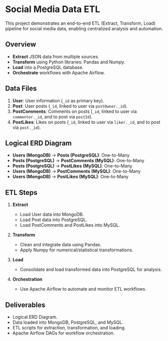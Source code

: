 # Social Media Data ETL

This project demonstrates an end-to-end ETL (Extract, Transform, Load) pipeline for social media data, enabling centralized analysis and automation.

## Overview

- **Extract** JSON data from multiple sources.
- **Transform** using Python libraries: Pandas and Numpy.
- **Load** into a PostgreSQL database.
- **Orchestrate** workflows with Apache Airflow.

## Data Files

1. **User**: User information (`_id` as primary key).
2. **Post**: User posts (`_id`, linked to user via `postOwner._id`).
3. **PostComments**: Comments on posts (`_id`, linked to user via `commentor._id`, and to post via `postId`).
4. **PostLikes**: Likes on posts (`_id`, linked to user via `liker._id`, and to post via `post._id`).

## Logical ERD Diagram

- **Users (MongoDB)** → **Posts (PostgreSQL)**: One-to-Many
- **Posts (PostgreSQL)** → **PostComments (MySQL)**: One-to-Many
- **Posts (PostgreSQL)** → **PostLikes (MySQL)**: One-to-Many
- **Users (MongoDB)** → **PostComments (MySQL)**: One-to-Many
- **Users (MongoDB)** → **PostLikes (MySQL)**: One-to-Many

## ETL Steps

1. **Extract**
    - Load User data into MongoDB.
    - Load Post data into PostgreSQL.
    - Load PostComments and PostLikes into MySQL.

2. **Transform**
    - Clean and integrate data using Pandas.
    - Apply Numpy for numerical/statistical transformations.

3. **Load**
    - Consolidate and load transformed data into PostgreSQL for analysis.

4. **Orchestration**
    - Use Apache Airflow to automate and monitor ETL workflows.

## Deliverables

- Logical ERD Diagram.
- Data loaded into MongoDB, PostgreSQL, and MySQL.
- ETL scripts for extraction, transformation, and loading.
- Apache Airflow DAGs for workflow orchestration.
